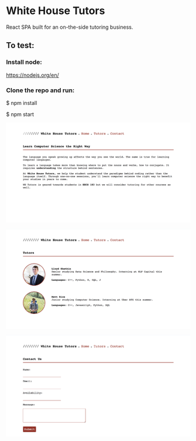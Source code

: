 # White House Tutors

React SPA built for an on-the-side tutoring business.

## To  test:

### Install node:
https://nodejs.org/en/

### Clone the repo and run:
$ npm install

$ npm start

![1](/public/photos/p1.png)

![2](/public/photos/p2.png)

![3](/public/photos/p3.png)
